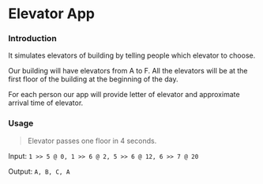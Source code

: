 # Elevator App

### Introduction

It simulates elevators of building by telling people which elevator to choose.

Our building will have elevators from A to F. All the elevators will be at the first floor of the building at the beginning of the day.

For each person our app will provide letter of elevator and approximate arrival time of elevator.

### Usage

> Elevator passes one floor in 4 seconds.

Input: `1 >> 5 @ 0, 1 >> 6 @ 2, 5 >> 6 @ 12, 6 >> 7 @ 20`

Output: `A, B, C, A`
